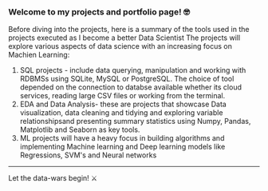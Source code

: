 ### Welcome to my projects and portfolio page! 🤓

Before diving into the projects, here is a summary of the tools used in the projects executed as I become a better Data Scientist
The projects will explore various aspects of data science with an increasing focus on Machien Learning:
1. SQL projects - include data querying, manipulation and working with RDBMSs using SQLite, MySQL or PostgreSQL. The choice of tool depended on the connection to databse available whether its cloud services, reading large CSV files or working from the terminal.
2. EDA and Data Analysis- these are projects that showcase Data visualization, data cleaning and tidying and exploring variable relationshipsand presenting summary statistics using Numpy, Pandas, Matplotlib and Seaborn as key tools.
3. ML projects will have a heavy focus in building algorithms and implementing Machine learning and Deep learning models like Regressions, SVM's and Neural networks

------
Let the data-wars begin! ⚔️
